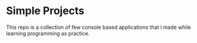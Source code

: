 # Simple Projects

This repo is a collection of few console based applications that i made while learning programming as practice. 
